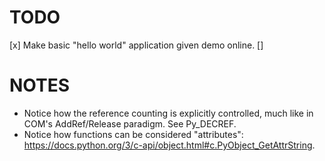 # TODO

[x] Make basic "hello world" application given demo online. 
[]


# NOTES
- Notice how the reference counting is explicitly controlled, much like in COM's AddRef/Release paradigm. See Py_DECREF. 
- Notice how functions can be considered "attributes": https://docs.python.org/3/c-api/object.html#c.PyObject_GetAttrString. 
